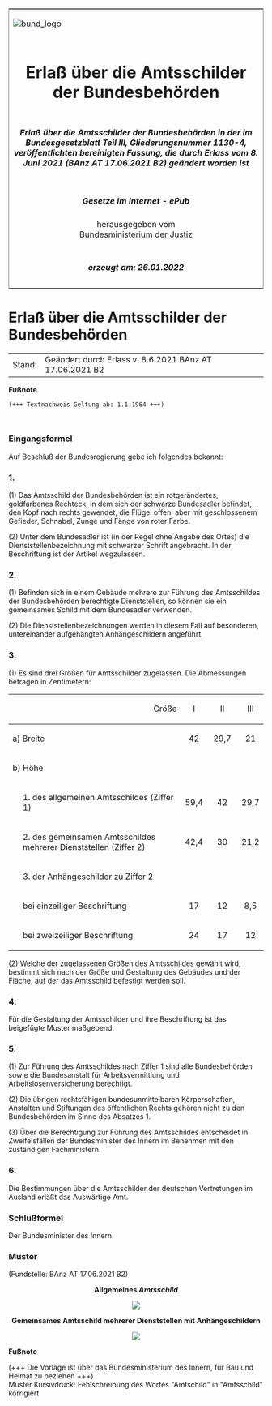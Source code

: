 <span id="DECKBLATT.html"></span>

<table border="0" frame="border" width="100%">

<tr valign="top">

<td align="left">

![bund\_logo](BfJ_2021_Web_de_de.gif)

</td>

<td align="right">

 

</td>

</tr>

<tr align="center" valign="middle">

<td colspan="2">

# Erlaß über die Amtsschilder der Bundesbehörden

</td>

</tr>

<tr align="center" valign="middle">

<td colspan="2">

##### Erlaß über die Amtsschilder der Bundesbehörden in der im Bundesgesetzblatt Teil III, Gliederungsnummer 1130-4, veröffentlichten bereinigten Fassung, die durch Erlass vom 8. Juni 2021 (BAnz AT 17.06.2021 B2) geändert worden ist

</td>

</tr>

<tr align="center" valign="middle">

<td colspan="2">

  
  

##### Gesetze im Internet - ePub  
  
herausgegeben vom  
Bundesministerium der Justiz

</td>

</tr>

<tr align="center" valign="bottom">

<td colspan="2">

  
  

##### erzeugt am: 26.01.2022

</td>

</tr>

</table>

<span id="BJNR009270951.html"></span>

# Erlaß über die Amtsschilder der Bundesbehörden

<div>

<div class="jnhtml">

|        |                                                         |
| ------ | ------------------------------------------------------- |
| Stand: | Geändert durch Erlass v. 8.6.2021 BAnz AT 17.06.2021 B2 |

</div>

</div>

<div>

  
**Fußnote**

<div class="jnhtml">

<div>

<div class="jurAbsatz">

  

``` 
(+++ Textnachweis Geltung ab: 1.1.1964 +++)

 
```

</div>

</div>

</div>

</div>

<span id="BJNR009270951BJNE000100311.html"></span>

### Eingangsformel  

<div>

<div class="jnhtml">

<div>

<div class="jurAbsatz">

Auf Beschluß der Bundesregierung gebe ich folgendes bekannt:

</div>

</div>

</div>

</div>

<span id="BJNR009270951BJNE000200311.html"></span>

### 1\.  

<div>

<div class="jnhtml">

<div>

<div class="jurAbsatz">

(1) Das Amtsschild der Bundesbehörden ist ein rotgerändertes,
goldfarbenes Rechteck, in dem sich der schwarze Bundesadler befindet,
den Kopf nach rechts gewendet, die Flügel offen, aber mit geschlossenem
Gefieder, Schnabel, Zunge und Fänge von roter Farbe.

</div>

<div class="jurAbsatz">

(2) Unter dem Bundesadler ist (in der Regel ohne Angabe des Ortes) die
Dienststellenbezeichnung mit schwarzer Schrift angebracht. In der
Beschriftung ist der Artikel wegzulassen.

</div>

</div>

</div>

</div>

<span id="BJNR009270951BJNE000300311.html"></span>

### 2\.  

<div>

<div class="jnhtml">

<div>

<div class="jurAbsatz">

(1) Befinden sich in einem Gebäude mehrere zur Führung des Amtsschildes
der Bundesbehörden berechtigte Dienststellen, so können sie ein
gemeinsames Schild mit dem Bundesadler verwenden.

</div>

<div class="jurAbsatz">

(2) Die Dienststellenbezeichnungen werden in diesem Fall auf besonderen,
untereinander aufgehängten Anhängeschildern angeführt.

</div>

</div>

</div>

</div>

<span id="BJNR009270951BJNE000400311.html"></span>

### 3\.  

<div>

<div class="jnhtml">

<div>

<div class="jurAbsatz">

(1) Es sind drei Größen für Amtsschilder zugelassen. Die Abmessungen
betragen in Zentimetern:  

<table style="border: none;">

<colgroup>

<col width="20.000000pt">

</col>

<col width="376.000000pt">

</col>

<col align="center" width="49.000000pt">

</col>

<col align="center" width="63.000000pt">

</col>

<col align="center" width="23.000000pt">

</col>

</colgroup>

<tbody>

<tr style="border-bottom: 0.5pt solid ; ">

<td style colspan="2" align="right">

Größe

</div>

</div>

</div>

</div>

</td>

<td style="border-bottom: 0.5pt solid ; " align="center">

I

</td>

<td style="border-bottom: 0.5pt solid ; " align="center">

II

</td>

<td style="border-bottom: 0.5pt solid ; " align="center">

III

</td>

</tr>

<tr>

<td style colspan="2">

a) Breite

</td>

<td style align="center">

42

</td>

<td style align="center">

29,7

</td>

<td style align="center">

21

</td>

</tr>

<tr>

<td style colspan="2">

b) Höhe

</td>

<td style align="center">

 

</td>

<td style align="center">

 

</td>

<td style align="center">

 

</td>

</tr>

<tr>

<td style>

 

</td>

<td style>

1\. des allgemeinen Amtsschildes (Ziffer 1)

</td>

<td style align="center">

59,4

</td>

<td style align="center">

42

</td>

<td style align="center">

29,7

</td>

</tr>

<tr>

<td style>

 

</td>

<td style>

2\. des gemeinsamen Amtsschildes mehrerer Dienststellen (Ziffer 2)

</td>

<td style align="center">

42,4

</td>

<td style align="center">

30

</td>

<td style align="center">

21,2

</td>

</tr>

<tr>

<td style>

 

</td>

<td style>

3\. der Anhängeschilder zu Ziffer 2

</td>

<td style align="center">

 

</td>

<td style align="center">

 

</td>

<td style align="center">

 

</td>

</tr>

<tr>

<td style>

 

</td>

<td style>

bei einzeiliger Beschriftung

</td>

<td style align="center">

17

</td>

<td style align="center">

12

</td>

<td style align="center">

8,5

</td>

</tr>

<tr>

<td style>

 

</td>

<td style>

bei zweizeiliger Beschriftung

</td>

<td style align="center">

24

</td>

<td style align="center">

17

</td>

<td style align="center">

12

</td>

</tr>

</tbody>

</table>

</div>

<div class="jurAbsatz">

(2) Welche der zugelassenen Größen des Amtsschildes gewählt wird,
bestimmt sich nach der Größe und Gestaltung des Gebäudes und der Fläche,
auf der das Amtsschild befestigt werden soll.

</div>

</div>

</div>

</div>

<span id="BJNR009270951BJNE000500311.html"></span>

### 4\.  

<div>

<div class="jnhtml">

<div>

<div class="jurAbsatz">

Für die Gestaltung der Amtsschilder und ihre Beschriftung ist das
beigefügte Muster maßgebend.

</div>

</div>

</div>

</div>

<span id="BJNR009270951BJNE000600311.html"></span>

### 5\.  

<div>

<div class="jnhtml">

<div>

<div class="jurAbsatz">

(1) Zur Führung des Amtsschildes nach Ziffer 1 sind alle Bundesbehörden
sowie die Bundesanstalt für Arbeitsvermittlung und
Arbeitslosenversicherung berechtigt.

</div>

<div class="jurAbsatz">

(2) Die übrigen rechtsfähigen bundesunmittelbaren Körperschaften,
Anstalten und Stiftungen des öffentlichen Rechts gehören nicht zu den
Bundesbehörden im Sinne des Absatzes 1.

</div>

<div class="jurAbsatz">

(3) Über die Berechtigung zur Führung des Amtsschildes entscheidet in
Zweifelsfällen der Bundesminister des Innern im Benehmen mit den
zuständigen Fachministern.

</div>

</div>

</div>

</div>

<span id="BJNR009270951BJNE000700311.html"></span>

### 6\.  

<div>

<div class="jnhtml">

<div>

<div class="jurAbsatz">

Die Bestimmungen über die Amtsschilder der deutschen Vertretungen im
Ausland erläßt das Auswärtige Amt.

</div>

</div>

</div>

</div>

<span id="BJNR009270951BJNE000800311.html"></span>

### Schlußformel  

<div>

<div class="jnhtml">

<div>

<div class="jurAbsatz">

<span class="SP">Der Bundesminister des Innern</span>

</div>

</div>

</div>

</div>

<span id="BJNR009270951BJNE000901377.html"></span>

### Muster  

<div>

<div class="jnhtml">

<div>

<div class="jurAbsatz">

<div class="kommentar_Fundstelle">

(Fundstelle: BAnz AT 17.06.2021 B2)

</div>

</div>

  
  

<div class="jurAbsatz" style="text-align:center;">

<span style=";font-weight:bold">Allgemeines
</span><span style="font-style:italic;font-weight:bold">Amtsschild</span>

</div>

<div class="jurAbsatz" style="text-align:center;">

![](banzat_2021_20210608b2-01.jpeg)

</div>

  
  

<div class="jurAbsatz" style="text-align:center;">

<span style=";font-weight:bold">Gemeinsames Amtsschild mehrerer
Dienststellen mit Anhängeschildern</span>

</div>

<div class="jurAbsatz" style="text-align:center;">

![](banzat_2021_20210608b2-02.jpeg)

</div>

</div>

</div>

</div>

<div>

  
**Fußnote**

<div class="jnhtml">

<div>

<div class="jurAbsatz">

(+++ Die Vorlage ist über das Bundesministerium des Innern, für Bau und
Heimat zu beziehen +++)  
Muster Kursivdruck: Fehlschreibung des Wortes "Amtschild" in
"Amtsschild" korrigiert

</div>

</div>

</div>

</div>
